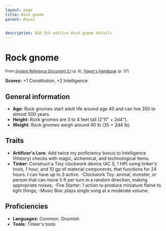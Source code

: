 ```yaml
---
layout: page
title: Rock gnome
parent: Races


description: D&D 5th edition Rock gnome details
---
```


# Rock gnome

<small>From <a target="_blank" href="https://media.wizards.com/2016/downloads/DND/SRD-OGL_V5.1.pdf">System Reference Document 5.1</a> (p. 6), <a target="_blank" href="https://dnd.wizards.com/products/tabletop-games/rpg-products/rpg_playershandbook">Player's Handbook</a> (p. 37)</small>

**Scores:** +1 Constitution, +2 Intelligence

## General information

- **Age:** Rock gnomes start adult life around age 40 and can live 350 to almost 500 years.
- **Height:** Rock gnomes are 3 to 4 feet tall (2'11" + 2d4").
- **Weight:** Rock gnomes weigh around 40 lb (35 + 2d4 lb).

## Traits

- **Artificer's Lore**: Add twice my proficiency bonus to Intelligence (History) checks with magic, alchemical, and technological items.
- **Tinker**: Construct a Tiny clockwork device (AC 5, 1 HP) using tinker's tools, 1 hour, and 10 gp of material components, that functions for 24 hours. I can have up to 3 active. -Clockwork Toy: animal, monster, or person that can move 5 ft per turn in a random direction, making appropriate noises; -Fire Starter: 1 action to produce miniature flame to light things; -Music Box: plays single song at a moderate volume.

## Proficiencies

- **Languages:** Common, Gnomish
- **Tools:** Tinker's tools